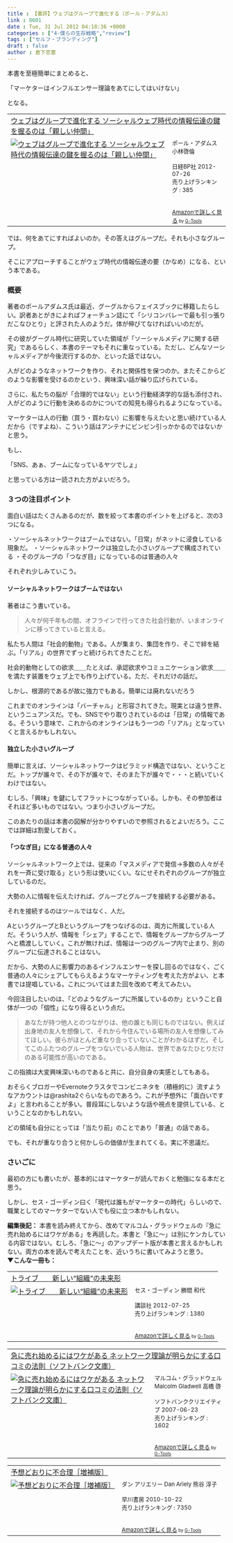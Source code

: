 ```yaml
---
title : 【書評】ウェブはグループで進化する（ポール・アダムス）
link : 8601
date : Tue, 31 Jul 2012 04:18:36 +0000
categories : ["4-僕らの生存戦略","review"]
tags : ["セルフ・ブランディング"]
draft : false
author : 倉下忠憲
---
```


本書を至極簡単にまとめると、

「マーケターはインフルエンサー理論をあてにしてはいけない」

となる。

<table  border="0" cellpadding="5"><tr><td colspan="2"><a href="http://www.amazon.co.jp/%E3%82%A6%E3%82%A7%E3%83%96%E3%81%AF%E3%82%B0%E3%83%AB%E3%83%BC%E3%83%97%E3%81%A7%E9%80%B2%E5%8C%96%E3%81%99%E3%82%8B-%E3%82%BD%E3%83%BC%E3%82%B7%E3%83%A3%E3%83%AB%E3%82%A6%E3%82%A7%E3%83%96%E6%99%82%E4%BB%A3%E3%81%AE%E6%83%85%E5%A0%B1%E4%BC%9D%E9%81%94%E3%81%AE%E9%8D%B5%E3%82%92%E6%8F%A1%E3%82%8B%E3%81%AE%E3%81%AF%E3%80%8C%E8%A6%AA%E3%81%97%E3%81%84%E4%BB%B2%E9%96%93%E3%80%8D-%E3%83%9D%E3%83%BC%E3%83%AB%E3%83%BB%E3%82%A2%E3%83%80%E3%83%A0%E3%82%B9/dp/4822249115%3FSubscriptionId%3D15SMZCTB9V8NGR2TW082%26tag%3Drashita1000-22%26linkCode%3Dxm2%26camp%3D2025%26creative%3D165953%26creativeASIN%3D4822249115" target="_blank">ウェブはグループで進化する  ソーシャルウェブ時代の情報伝達の鍵を握るのは「親しい仲間」</a><img src="http://www.assoc-amazon.jp/e/ir?t=rashita1000-22&l=ur2&o=9" width="1" height="1" style="border: none;" alt="" /></td></tr><tr><td valign="top"><a href="http://www.amazon.co.jp/%E3%82%A6%E3%82%A7%E3%83%96%E3%81%AF%E3%82%B0%E3%83%AB%E3%83%BC%E3%83%97%E3%81%A7%E9%80%B2%E5%8C%96%E3%81%99%E3%82%8B-%E3%82%BD%E3%83%BC%E3%82%B7%E3%83%A3%E3%83%AB%E3%82%A6%E3%82%A7%E3%83%96%E6%99%82%E4%BB%A3%E3%81%AE%E6%83%85%E5%A0%B1%E4%BC%9D%E9%81%94%E3%81%AE%E9%8D%B5%E3%82%92%E6%8F%A1%E3%82%8B%E3%81%AE%E3%81%AF%E3%80%8C%E8%A6%AA%E3%81%97%E3%81%84%E4%BB%B2%E9%96%93%E3%80%8D-%E3%83%9D%E3%83%BC%E3%83%AB%E3%83%BB%E3%82%A2%E3%83%80%E3%83%A0%E3%82%B9/dp/4822249115%3FSubscriptionId%3D15SMZCTB9V8NGR2TW082%26tag%3Drashita1000-22%26linkCode%3Dxm2%26camp%3D2025%26creative%3D165953%26creativeASIN%3D4822249115" target="_blank"><img src="http://ecx.images-amazon.com/images/I/51qtvUKBsjL._SL160_.jpg" border="0" alt="ウェブはグループで進化する  ソーシャルウェブ時代の情報伝達の鍵を握るのは「親しい仲間」" /></a></td><td valign="top"><font size="-1">ポール・アダムス 小林啓倫 <br /><br />日経BP社  2012-07-26<br />売り上げランキング : 385<br /><br /><br /><a href="http://www.amazon.co.jp/%E3%82%A6%E3%82%A7%E3%83%96%E3%81%AF%E3%82%B0%E3%83%AB%E3%83%BC%E3%83%97%E3%81%A7%E9%80%B2%E5%8C%96%E3%81%99%E3%82%8B-%E3%82%BD%E3%83%BC%E3%82%B7%E3%83%A3%E3%83%AB%E3%82%A6%E3%82%A7%E3%83%96%E6%99%82%E4%BB%A3%E3%81%AE%E6%83%85%E5%A0%B1%E4%BC%9D%E9%81%94%E3%81%AE%E9%8D%B5%E3%82%92%E6%8F%A1%E3%82%8B%E3%81%AE%E3%81%AF%E3%80%8C%E8%A6%AA%E3%81%97%E3%81%84%E4%BB%B2%E9%96%93%E3%80%8D-%E3%83%9D%E3%83%BC%E3%83%AB%E3%83%BB%E3%82%A2%E3%83%80%E3%83%A0%E3%82%B9/dp/4822249115%3FSubscriptionId%3D15SMZCTB9V8NGR2TW082%26tag%3Drashita1000-22%26linkCode%3Dxm2%26camp%3D2025%26creative%3D165953%26creativeASIN%3D4822249115" target="_blank">Amazonで詳しく見る</a></font><font size="-2"> by <a href="http://www.goodpic.com/mt/aws/index.html" >G-Tools</a></font></td></tr></table>

では、何をあてにすればよいのか。その答えはグループだ。それも小さなグループ。

そこにアプローチすることがウェブ時代の情報伝達の要（かなめ）になる、という本である。
<h3>概要</h3>
著者のポールアダムス氏は最近、グーグルからフェイスブックに移籍したらしい。訳者あとがきによればフォーチュン誌にて「シリコンバレーで最も引っ張りだこなひとり」と評された人のようだ。体が伸びてなければいいのだが。

その彼がグーグル時代に研究していた領域が「ソーシャルメディアに関する研究」であるらしく、本書のテーマもそれに重なっている。ただし、どんなソーシャルメディアが今後流行するのか、といった話ではない。

人がどのようなネットワークを作り、それと関係性を保つのか。またそこからどのような影響を受けるのかという、興味深い話が繰り広げられている。

さらに、私たちの脳が「合理的ではない」という行動経済学的な話も添付され、人がどのように行動を決めるのかについての知見も得られるようになっている。

マーケターは人の行動（買う・買わない）に影響を与えたいと思い続けている人だから（ですよね）、こういう話はアンテナにビンビン引っかかるのではないかと思う。

もし、

「SNS、あぁ、ブームになっているヤツでしょ」

と思っている方は一読された方がよいだろう。

<h3>３つの注目ポイント</h3>
面白い話はたくさんあるのだが、数を絞って本書のポイントを上げると、次の3つになる。

・ソーシャルネットワークはブームではない。「日常」がネットに浸食している現象だ。
・ソーシャルネットワークは独立した小さいグループで構成されている
・そのグループの「つなぎ目」になっているのは普通の人々

それぞれ少しみていこう。

<h4>ソーシャルネットワークはブームではない</h4>
著者はこう書いている。

<blockquote>
人々が何千年もの間、オフラインで行ってきた社会行動が、いまオンラインに移ってきていると言える。
</blockquote>

私たち人間は「社会的動物」である。人が集まり、集団を作り、そこで絆を結ぶ。「リアル」の世界でずっと続けられてきたことだ。

社会的動物としての欲求＿＿たとえば、承認欲求やコミュニケーション欲求＿＿を満たす装置をウェブ上でも作り上げている。ただ、それだけの話だ。

しかし、根源的であるが故に強力でもある。簡単には廃れないだろう

これまでのオンラインは「バーチャル」と形容されてきた。現実とは違う世界、というニュアンスだ。でも、SNSでやり取りされているのは「日常」の情報である。そういう意味で、これからのオンラインはもう一つの「リアル」となっていくと言えるかもしれない。

<h4>独立した小さいグループ</h4>
簡単に言えば、ソーシャルネットワークはピラミッド構造ではない、ということだ。トップが誰々で、その下が誰々で、そのまた下が誰々で・・・と続いていくわけではない。

むしろ、「興味」を鍵にしてフラットにつながっている。しかも、その参加者はそれほど多いものではない。つまり小さいグループだ。

このあたりの話は本書の図解が分かりやすいので参照されるとよいだろう。ここでは詳細は割愛しておく。

<h4>「つなぎ目」になる普通の人々</h4>
ソーシャルネットワーク上では、従来の「マスメディアで発信→多数の人々がそれを一斉に受け取る」という形は使いにくい。なにせそれぞれのグループが独立しているのだ。

大勢の人に情報を伝えたければ、グループとグループを接続する必要がある。

それを接続するのはツールではなく、人だ。

AというグループとBというグループをつなげるのは、両方に所属している人だ。そういう人が、情報を「シェア」することで、情報をグループからグループへと橋渡ししていく。これが無ければ、情報は一つのグループ内で止まり、別のグループに伝達されることはない。

だから、大勢の人に影響力のあるインフルエンサーを探し回るのではなく、ごく普通の人々にシェアしてもらえるようなマーケティングを考えた方がよい、と本書では提唱している。これについてはまた回を改めて考えてみたい。

今回注目したいのは、「どのようなグループに所属しているのか」ということ自体が一つの「個性」になり得るという点だ。

<blockquote>
あなたが持つ他人とのつながりは、他の誰とも同じものではない。例えば出身地の友人を想像して、それから今住んでいる場所の友人を想像してみてほしい。彼らがほとんど重なり合っていないことがわかるはずだ。そしてこのふたつのグループをつないでいる人物は、世界であなたひとりだけのある可能性が高いのである。
</blockquote>

この指摘は大変興味深いものであると共に、自分自身の実感としてもある。

おそらくブロガーやEvernoteクラスタでコンビニネタを（積極的に）流すようなアカウントは@rashita2ぐらいなものであろう。これが予想外に「面白いですよ」と言われることが多い。普段耳にしないような話や視点を提供している、ということなのかもしれない。

どの領域も自分にとっては「当たり前」のことであり「普通」の話である。

でも、それが重なり合うと何かしらの価値が生まれてくる。実に不思議だ。
<h3>さいごに</h3>
最初の方にも書いたが、基本的にはマーケターが読んでおくと勉強になる本だと思う。

しかし、セス・ゴーディン曰く「現代は誰もがマーケターの時代」らしいので、職業としてのマーケターでない人でも役に立つ本かもしれない。

<div class="column">
<strong>編集後記：</strong>
本書を読み終えてから、改めてマルコム・グラッドウェルの『急に売れ始めるにはワケがある」を再読した。本書と「急に〜」は別にケンカしている内容ではない。むしろ、「急に〜」のアップデート版が本書と言えるかもしれない。両方の本を読んで考えたことを、近いうちに書いてみようと思う。
</div>
<strong>
▼こんな一冊も：</strong>
<table  border="0" cellpadding="5"><tr><td colspan="2"><a href="http://www.amazon.co.jp/%E3%83%88%E3%83%A9%E3%82%A4%E3%83%96-%E6%96%B0%E3%81%97%E3%81%84%E2%80%9C%E7%B5%84%E7%B9%94%E2%80%9D%E3%81%AE%E6%9C%AA%E6%9D%A5%E5%BD%A2-%E3%82%BB%E3%82%B9%E3%83%BB%E3%82%B4%E3%83%BC%E3%83%87%E3%82%A3%E3%83%B3/dp/4062176009%3FSubscriptionId%3D15SMZCTB9V8NGR2TW082%26tag%3Drashita1000-22%26linkCode%3Dxm2%26camp%3D2025%26creative%3D165953%26creativeASIN%3D4062176009" target="_blank">トライブ　　新しい“組織”の未来形</a><img src="http://www.assoc-amazon.jp/e/ir?t=rashita1000-22&l=ur2&o=9" width="1" height="1" style="border: none;" alt="" /></td></tr><tr><td valign="top"><a href="http://www.amazon.co.jp/%E3%83%88%E3%83%A9%E3%82%A4%E3%83%96-%E6%96%B0%E3%81%97%E3%81%84%E2%80%9C%E7%B5%84%E7%B9%94%E2%80%9D%E3%81%AE%E6%9C%AA%E6%9D%A5%E5%BD%A2-%E3%82%BB%E3%82%B9%E3%83%BB%E3%82%B4%E3%83%BC%E3%83%87%E3%82%A3%E3%83%B3/dp/4062176009%3FSubscriptionId%3D15SMZCTB9V8NGR2TW082%26tag%3Drashita1000-22%26linkCode%3Dxm2%26camp%3D2025%26creative%3D165953%26creativeASIN%3D4062176009" target="_blank"><img src="http://ecx.images-amazon.com/images/I/51drjxLzEEL._SL160_.jpg" border="0" alt="トライブ　　新しい“組織”の未来形" /></a></td><td valign="top"><font size="-1">セス・ゴーディン 勝間 和代 <br /><br />講談社  2012-07-25<br />売り上げランキング : 1380<br /><br /><br /><a href="http://www.amazon.co.jp/%E3%83%88%E3%83%A9%E3%82%A4%E3%83%96-%E6%96%B0%E3%81%97%E3%81%84%E2%80%9C%E7%B5%84%E7%B9%94%E2%80%9D%E3%81%AE%E6%9C%AA%E6%9D%A5%E5%BD%A2-%E3%82%BB%E3%82%B9%E3%83%BB%E3%82%B4%E3%83%BC%E3%83%87%E3%82%A3%E3%83%B3/dp/4062176009%3FSubscriptionId%3D15SMZCTB9V8NGR2TW082%26tag%3Drashita1000-22%26linkCode%3Dxm2%26camp%3D2025%26creative%3D165953%26creativeASIN%3D4062176009" target="_blank">Amazonで詳しく見る</a></font><font size="-2"> by <a href="http://www.goodpic.com/mt/aws/index.html" >G-Tools</a></font></td></tr></table>

<table  border="0" cellpadding="5"><tr><td colspan="2"><a href="http://www.amazon.co.jp/%E6%80%A5%E3%81%AB%E5%A3%B2%E3%82%8C%E5%A7%8B%E3%82%81%E3%82%8B%E3%81%AB%E3%81%AF%E3%83%AF%E3%82%B1%E3%81%8C%E3%81%82%E3%82%8B-%E3%83%8D%E3%83%83%E3%83%88%E3%83%AF%E3%83%BC%E3%82%AF%E7%90%86%E8%AB%96%E3%81%8C%E6%98%8E%E3%82%89%E3%81%8B%E3%81%AB%E3%81%99%E3%82%8B%E5%8F%A3%E3%82%B3%E3%83%9F%E3%81%AE%E6%B3%95%E5%89%87%EF%BC%88%E3%82%BD%E3%83%95%E3%83%88%E3%83%90%E3%83%B3%E3%82%AF%E6%96%87%E5%BA%AB%EF%BC%89-%E3%83%9E%E3%83%AB%E3%82%B3%E3%83%A0%E3%83%BB%E3%82%B0%E3%83%A9%E3%83%83%E3%83%89%E3%82%A6%E3%82%A7%E3%83%AB/dp/4797338121%3FSubscriptionId%3D15SMZCTB9V8NGR2TW082%26tag%3Drashita1000-22%26linkCode%3Dxm2%26camp%3D2025%26creative%3D165953%26creativeASIN%3D4797338121" target="_blank">急に売れ始めるにはワケがある ネットワーク理論が明らかにする口コミの法則（ソフトバンク文庫）</a><img src="http://www.assoc-amazon.jp/e/ir?t=rashita1000-22&l=ur2&o=9" width="1" height="1" style="border: none;" alt="" /></td></tr><tr><td valign="top"><a href="http://www.amazon.co.jp/%E6%80%A5%E3%81%AB%E5%A3%B2%E3%82%8C%E5%A7%8B%E3%82%81%E3%82%8B%E3%81%AB%E3%81%AF%E3%83%AF%E3%82%B1%E3%81%8C%E3%81%82%E3%82%8B-%E3%83%8D%E3%83%83%E3%83%88%E3%83%AF%E3%83%BC%E3%82%AF%E7%90%86%E8%AB%96%E3%81%8C%E6%98%8E%E3%82%89%E3%81%8B%E3%81%AB%E3%81%99%E3%82%8B%E5%8F%A3%E3%82%B3%E3%83%9F%E3%81%AE%E6%B3%95%E5%89%87%EF%BC%88%E3%82%BD%E3%83%95%E3%83%88%E3%83%90%E3%83%B3%E3%82%AF%E6%96%87%E5%BA%AB%EF%BC%89-%E3%83%9E%E3%83%AB%E3%82%B3%E3%83%A0%E3%83%BB%E3%82%B0%E3%83%A9%E3%83%83%E3%83%89%E3%82%A6%E3%82%A7%E3%83%AB/dp/4797338121%3FSubscriptionId%3D15SMZCTB9V8NGR2TW082%26tag%3Drashita1000-22%26linkCode%3Dxm2%26camp%3D2025%26creative%3D165953%26creativeASIN%3D4797338121" target="_blank"><img src="http://ecx.images-amazon.com/images/I/51o8tn1vbjL._SL160_.jpg" border="0" alt="急に売れ始めるにはワケがある ネットワーク理論が明らかにする口コミの法則（ソフトバンク文庫）" /></a></td><td valign="top"><font size="-1">マルコム・グラッドウェル Malcolm Gladwell 高橋 啓 <br /><br />ソフトバンククリエイティブ  2007-06-23<br />売り上げランキング : 1602<br /><br /><br /><a href="http://www.amazon.co.jp/%E6%80%A5%E3%81%AB%E5%A3%B2%E3%82%8C%E5%A7%8B%E3%82%81%E3%82%8B%E3%81%AB%E3%81%AF%E3%83%AF%E3%82%B1%E3%81%8C%E3%81%82%E3%82%8B-%E3%83%8D%E3%83%83%E3%83%88%E3%83%AF%E3%83%BC%E3%82%AF%E7%90%86%E8%AB%96%E3%81%8C%E6%98%8E%E3%82%89%E3%81%8B%E3%81%AB%E3%81%99%E3%82%8B%E5%8F%A3%E3%82%B3%E3%83%9F%E3%81%AE%E6%B3%95%E5%89%87%EF%BC%88%E3%82%BD%E3%83%95%E3%83%88%E3%83%90%E3%83%B3%E3%82%AF%E6%96%87%E5%BA%AB%EF%BC%89-%E3%83%9E%E3%83%AB%E3%82%B3%E3%83%A0%E3%83%BB%E3%82%B0%E3%83%A9%E3%83%83%E3%83%89%E3%82%A6%E3%82%A7%E3%83%AB/dp/4797338121%3FSubscriptionId%3D15SMZCTB9V8NGR2TW082%26tag%3Drashita1000-22%26linkCode%3Dxm2%26camp%3D2025%26creative%3D165953%26creativeASIN%3D4797338121" target="_blank">Amazonで詳しく見る</a></font><font size="-2"> by <a href="http://www.goodpic.com/mt/aws/index.html" >G-Tools</a></font></td></tr></table>

<table  border="0" cellpadding="5"><tr><td colspan="2"><a href="http://www.amazon.co.jp/%E4%BA%88%E6%83%B3%E3%81%A9%E3%81%8A%E3%82%8A%E3%81%AB%E4%B8%8D%E5%90%88%E7%90%86%EF%BC%BB%E5%A2%97%E8%A3%9C%E7%89%88%EF%BC%BD-%E3%83%80%E3%83%B3-%E3%82%A2%E3%83%AA%E3%82%A8%E3%83%AA%E3%83%BC/dp/4152091665%3FSubscriptionId%3D15SMZCTB9V8NGR2TW082%26tag%3Drashita1000-22%26linkCode%3Dxm2%26camp%3D2025%26creative%3D165953%26creativeASIN%3D4152091665" target="_blank">予想どおりに不合理［増補版］</a><img src="http://www.assoc-amazon.jp/e/ir?t=rashita1000-22&l=ur2&o=9" width="1" height="1" style="border: none;" alt="" /></td></tr><tr><td valign="top"><a href="http://www.amazon.co.jp/%E4%BA%88%E6%83%B3%E3%81%A9%E3%81%8A%E3%82%8A%E3%81%AB%E4%B8%8D%E5%90%88%E7%90%86%EF%BC%BB%E5%A2%97%E8%A3%9C%E7%89%88%EF%BC%BD-%E3%83%80%E3%83%B3-%E3%82%A2%E3%83%AA%E3%82%A8%E3%83%AA%E3%83%BC/dp/4152091665%3FSubscriptionId%3D15SMZCTB9V8NGR2TW082%26tag%3Drashita1000-22%26linkCode%3Dxm2%26camp%3D2025%26creative%3D165953%26creativeASIN%3D4152091665" target="_blank"><img src="http://ecx.images-amazon.com/images/I/51q-TKsPGOL._SL160_.jpg" border="0" alt="予想どおりに不合理［増補版］" /></a></td><td valign="top"><font size="-1">ダン アリエリー Dan Ariely 熊谷 淳子 <br /><br />早川書房  2010-10-22<br />売り上げランキング : 7350<br /><br /><br /><a href="http://www.amazon.co.jp/%E4%BA%88%E6%83%B3%E3%81%A9%E3%81%8A%E3%82%8A%E3%81%AB%E4%B8%8D%E5%90%88%E7%90%86%EF%BC%BB%E5%A2%97%E8%A3%9C%E7%89%88%EF%BC%BD-%E3%83%80%E3%83%B3-%E3%82%A2%E3%83%AA%E3%82%A8%E3%83%AA%E3%83%BC/dp/4152091665%3FSubscriptionId%3D15SMZCTB9V8NGR2TW082%26tag%3Drashita1000-22%26linkCode%3Dxm2%26camp%3D2025%26creative%3D165953%26creativeASIN%3D4152091665" target="_blank">Amazonで詳しく見る</a></font><font size="-2"> by <a href="http://www.goodpic.com/mt/aws/index.html" >G-Tools</a></font></td></tr></table>





